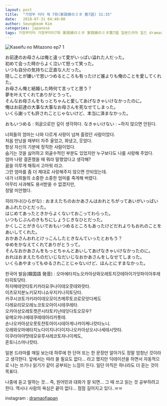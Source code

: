 ```yaml
---
layout: post
title:  "가정부 미타 제 7화(家政婦のミタ 第7話) 31:35"
date:   2018-07-31 04:40:00
author: Seungbeom Kim
categories: japanese
tags: 가정부미타 가정부미타7화 家政婦のミタ 家政婦のミタ第7話 일본드라마 일드 dramaofjapan 일본어공부
---
```


<img src="{{ site.baseurl }}/assets/japanese/kaseifu_no_mita_7_1.PNG" title="Kaseifu no Mitazono ep7 1" class="post-image">

お前達のお母さんは俺と違って愛がいっぱい溢れた人だった。<br>
初めて会った時からよく泣いて怒って笑った。<br>
いつも自分の気持ちに正直な人だった。<br>
隠しことが嫌いで思いつめるところも有ったけど誰よりも俺のことを愛してくれた。<br>
お母さん俺と結婚した時何て言ってと思う？<br>
夢を叶えてくれてありがとうって。<br>
そんなお母さんをもっとちゃんと愛してあげなきゃいけなかったのに。<br>
俺はお前達の大事な大事なお母さんを死なせてしまった。<br>
いくら謝っても許されことじゃないけど、本当に済まなかった。<br>

おもいつめる : 외곬으로만 깊이 생각하다.
なきゃいけない : ~하지 않으면 안된다.

너희들의 엄마는 나와 다르게 사랑이 넘쳐 흘렀던 사람이었다.<br>
처음 만났을 때부터 자주 울었고, 화냈고, 웃었다.<br>
항상 자신의 기분에 정직한 사람이었다.<br>
숨기는 것을 싫어하고 외골수적인 부분도 있었지만 누구보다도 나를 사랑해 주었다.<br>
엄마 나랑 결혼했을 때 뭐라 말했었다고 생각해?<br>
꿈을 이루게 해줘서 고마워 라고.<br>
그런 엄마를 좀 더 제대로 사랑해주지 않으면 안되었는데.<br>
내가 너희들의 소중한 소중한 엄마를 죽게해 버렸다.<br>
아무리 사과해도 용서받을 수 없겠지만,<br>
정말 미안했다.

히라가나(ひらがな) : おまえたちのおかあさんはおれとちがってあいがいっぱいあふれたひとだった。<br>
はじめてあったときからよくないておこってわらった。<br>
いつもじぶんのきもちにしょうじきなひとだった。<br>
かくしことがきらいでおもいつめるところもあったけどだれよりもおれのことをあいしてくれた。<br>
おかあさんおれとけっこんしたときなんていったとおもう？<br>
ゆめをかなえてくれてありがとうって。<br>
そんなおかあさんをもっとちゃんとあいしてあげなきゃいけなかったのに。<br>
おれはおまえたちのだいじなだいじなおかあさんをしなせてしまった。<br>
いくらあやまってもゆるされことじゃないけど、ほんとにすまなかった。<br>

한국어 발음(韓国語 発音) : 오마에타치노오카아상와오레토치갓테아이가잇파이아후레타히토닷타.<br>
하지메테앗타토키카라요쿠나이테오콧테와랏타.<br>
이츠모지분노키모치니쇼우지키나히토닷타.<br>
카쿠시코토가키라이데오모이츠메루토코로모앗다케도<br>
다레요리모오레노코토오아이시테쿠레타.<br>
오카아상오레토켓콘시타토키난테잇다토오모우?<br>
유메오카나에테쿠레테아리카톳테.<br>
손나오카아상오못토챤토아이시테아게나캬이케나캇타노니.<br>
오레와오마에타치노다이지나다이지나오카아상오시나세테시맛타.<br>
이쿠라아야맛테모유루사레코토쟈나이케도,<br>
혼토니스마나캇타.<br>

일본 드라마를 매일 보는데 하루에 한 단어 또는 한 문장만 알아가도 정말 엄청난 것이라고 생각한다.
앞에서는 따라 쓸 필요도 없다... 라고 했지만 딕테이션을 하면서 자동적으로 나는 쓰기나 읽기가 같이 공부되는 느낌이 든다. 일단 아직은 하나라도 더 듣는 것이 목표다.

나중에 듣고 말하는 것... 즉, 원어민과 대화가 잘 되면... 그 때 쓰고 읽는 것 공부하려고 한다.
역시나 사람의 욕심은 끝이 없다... 점점 길어지고 있다..ㅠㅠ

instagram : [dramaofjapan](https://www.instagram.com/p/BkqIf9ejxTU/?taken-by=dramaofjapan)
